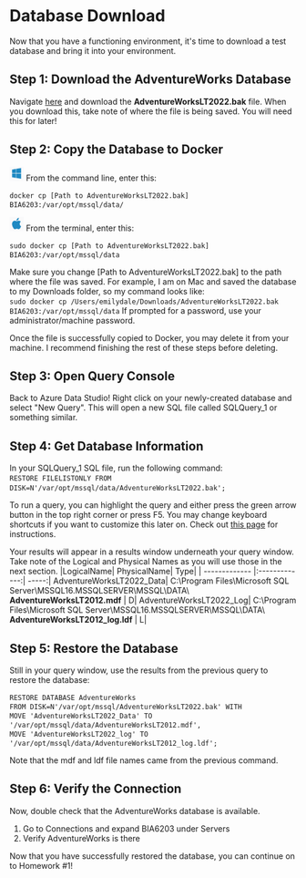 Database Download
======
Now that you have a functioning environment, it's time to download a test database and bring it into your environment. 


Step 1: Download the AdventureWorks Database
------
Navigate [here](https://learn.microsoft.com/en-us/sql/samples/adventureworks-install-configure?view=sql-server-ver16&tabs=ssms) and download the **AdventureWorksLT2022.bak** file. When you download this, take note of where the file is being saved. You will need this for later!


Step 2: Copy the Database to Docker
------
<img src="https://github.com/emilyadale/ru_databases/blob/43d4ab33f2063b159931e31fc94d4d21aa09098c/Environment%20Setup/Windows.png" width="25" height="25"> From the command line, enter this:

```
docker cp [Path to AdventureWorksLT2022.bak] BIA6203:/var/opt/mssql/data/ 
```
<img src="https://github.com/emilyadale/ru_databases/blob/43d4ab33f2063b159931e31fc94d4d21aa09098c/Environment%20Setup/Mac.png" width="25" height="25"> From the terminal, enter this:

```
sudo docker cp [Path to AdventureWorksLT2022.bak] BIA6203:/var/opt/mssql/data
```
Make sure you change [Path to AdventureWorksLT2022.bak] to the path where the file was saved. For example, I am on Mac and saved the database to my Downloads folder, so my command looks like: <br>
```sudo docker cp /Users/emilydale/Downloads/AdventureWorksLT2022.bak BIA6203:/var/opt/mssql/data```
If prompted for a password, use your administrator/machine password. 

Once the file is successfully copied to Docker, you may delete it from your machine. I recommend finishing the rest of these steps before deleting.

Step 3: Open Query Console
------
Back to Azure Data Studio! Right click on your newly-created database and select "New Query". 
This will open a new SQL file called SQLQuery_1 or something similar. 

Step 4: Get Database Information
------
In your SQLQuery_1 SQL file, run the following command: <br>
```RESTORE FILELISTONLY FROM DISK=N'/var/opt/mssql/data/AdventureWorksLT2022.bak';```

To run a query, you can highlight the query and either press the green arrow button in the top right corner or press F5. You may change keyboard shortcuts if you want to customize this later on. Check out [this page](https://learn.microsoft.com/en-us/sql/azure-data-studio/keyboard-shortcuts?view=sql-server-ver16) for instructions.

Your results will appear in a results window underneath your query window. Take note of the Logical and Physical Names as you will use those in the next section.
|LogicalName|	PhysicalName|	Type|
| ------------- |:-------------:| -----:|
AdventureWorksLT2022_Data|	C:\Program Files\Microsoft SQL Server\MSSQL16.MSSQLSERVER\MSSQL\DATA\ **AdventureWorksLT2012.mdf** |	D|
AdventureWorksLT2022_Log|	C:\Program Files\Microsoft SQL Server\MSSQL16.MSSQLSERVER\MSSQL\DATA\ **AdventureWorksLT2012_log.ldf** |	L|	


Step 5: Restore the Database
------
Still in your query window, use the results from the previous query to restore the database: <br>
```
RESTORE DATABASE AdventureWorks
FROM DISK=N'/var/opt/mssql/AdventureWorksLT2022.bak' WITH
MOVE 'AdventureWorksLT2022_Data' TO '/var/opt/mssql/data/AdventureWorksLT2012.mdf',
MOVE 'AdventureWorksLT2022_log' TO '/var/opt/mssql/data/AdventureWorksLT2012_log.ldf';
``` 

Note that the mdf and ldf file names came from the previous command.

Step 6: Verify the Connection
------
Now, double check that the AdventureWorks database is available.
1. Go to Connections and expand BIA6203 under Servers
2. Verify AdventureWorks is there


Now that you have successfully restored the database, you can continue on to Homework #1!

